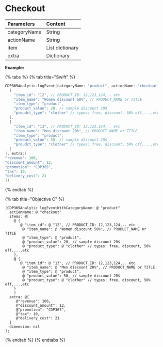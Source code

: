 # Checkout

| **Parameters** | **Content** |
| :--- | :--- |
| categoryName | String |
| actionName | String |
| item | List dictionary |
| extra | Dictionary |

**Example:**

{% tabs %}
{% tab title="Swift" %}
```swift
CDP365Analytic.logEvent(categoryName: "product", actionName: "checkout", items: [
  [
    "item_id": "12", // PRODUCT_ID: 12,123,124,.. etc
    "item_name": "Women discount 50%", // PRODUCT_NAME or TITLE
    "item_type": "product",
    "product_value": 20, // sample discount 20$
    "proudct_type": "clother" // types: free, discount, 50% off,...,etc
  ],
  [
    "item_id": "13", // PRODUCT_ID: 12,123,124,.. etc
    "item_name": "Men discount 20%", // PRODUCT_NAME or TITLE
    "item_type": "product",
    "product_value": 50, // sample discount 20$
    "proudct_type": "clother" // types: free, discount, 50% off,...,etc
  ]
], extra:[
"revenue": 100,
"discount_amount": 12,
"promotion": "CDP365",
"tax": 10,
"delivery_cost": 21
])
```
{% endtab %}

{% tab title="Objective C" %}
```
[CDP365Analytic logEventWithCategoryName: @ "product"
  actionName: @ "checkout"
  items: @[
    @ {
       @ "item_id": @ "12", // PRODUCT_ID: 12,123,124,.. etc
        @ "item_name": @ "Women discount 50%", // PRODUCT_NAME or TITLE
        @ "item_type": @ "product",
        @ "product_value": 20, // sample discount 20$
        @ "product_type": @ "clother" // types: free, discount, 50% off,...,etc
    },
    @ {
       @ "item_id": @ "13", // PRODUCT_ID: 12,123,124,.. etc
        @ "item_name": @ "Men discount 20%", // PRODUCT_NAME or TITLE
        @ "item_type": @ "product",
        @ "product_value": 50, // sample discount 20$
        @ "product_type": @ "clother" // types: free, discount, 50% off,...,etc
    }
    ]
  extra: @{
     @"revenue": 100,
     @"discount_amount": 12,
     @"promotion": "CDP365",
     @"tax": 10,
     @"delivery_cost": 21
  }
  dimension: nil
];
```
{% endtab %}
{% endtabs %}



